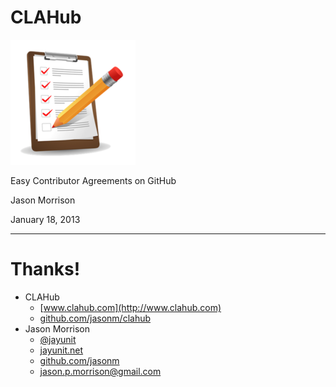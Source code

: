 # CLAHub

![](../images/clipboard.png)

Easy Contributor Agreements on GitHub

Jason Morrison

January 18, 2013

---

# Thanks!

* CLAHub
    * [www.clahub.com](http://www.clahub.com)
    * [github.com/jasonm/clahub](http://github.com/jasonm/clahub)
* Jason Morrison
    * [@jayunit](http://twitter.com/jayunit)
    * [jayunit.net](http://jayunit.net)
    * [github.com/jasonm](http://github.com/jasonm)
    * [jason.p.morrison@gmail.com](mailto:jason.p.morrison@gmail.com)
